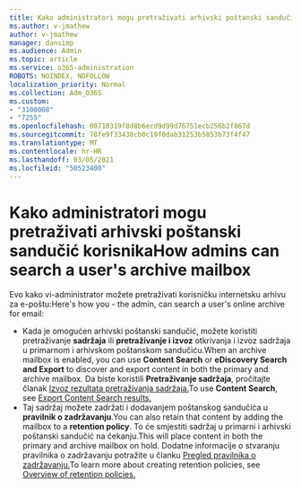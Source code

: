 ```yaml
---
title: Kako administratori mogu pretraživati arhivski poštanski sandučić korisnika
ms.author: v-jmathew
author: v-jmathew
manager: dansimp
ms.audience: Admin
ms.topic: article
ms.service: o365-administration
ROBOTS: NOINDEX, NOFOLLOW
localization_priority: Normal
ms.collection: Adm_O365
ms.custom:
- "3100008"
- "7255"
ms.openlocfilehash: 00710319f8d8b6ecd9d99d76751ecb256b2f867d
ms.sourcegitcommit: 78fe9f33438cb0c19f0dab31253b5853b73f4f47
ms.translationtype: MT
ms.contentlocale: hr-HR
ms.lasthandoff: 03/05/2021
ms.locfileid: "50523400"
---
```

# <a name="how-admins-can-search-a-users-archive-mailbox"></a><span data-ttu-id="06984-102">Kako administratori mogu pretraživati arhivski poštanski sandučić korisnika</span><span class="sxs-lookup"><span data-stu-id="06984-102">How admins can search a user's archive mailbox</span></span>

<span data-ttu-id="06984-103">Evo kako vi-administrator možete pretraživati korisničku internetsku arhivu za e-poštu:</span><span class="sxs-lookup"><span data-stu-id="06984-103">Here's how you - the admin, can search a user's online archive for email:</span></span>

* <span data-ttu-id="06984-104">Kada je omogućen arhivski poštanski sandučić, možete koristiti pretraživanje **sadržaja** ili **pretraživanje i izvoz** otkrivanja i izvoz sadržaja u primarnom i arhivskom poštanskom sandučiću.</span><span class="sxs-lookup"><span data-stu-id="06984-104">When an archive mailbox is enabled, you can use **Content Search** or **eDiscovery Search and Export** to discover and export content in both the primary and archive mailbox.</span></span> <span data-ttu-id="06984-105">Da biste koristili **Pretraživanje sadržaja**, pročitajte članak [Izvoz rezultata pretraživanja sadržaja.](https://docs.microsoft.com/office365/securitycompliance/export-search-results)</span><span class="sxs-lookup"><span data-stu-id="06984-105">To use **Content Search**, see [Export Content Search results.](https://docs.microsoft.com/office365/securitycompliance/export-search-results)</span></span>
* <span data-ttu-id="06984-106">Taj sadržaj možete zadržati i dodavanjem poštanskog sandučića u **pravilnik o zadržavanju**.</span><span class="sxs-lookup"><span data-stu-id="06984-106">You can also retain that content by adding the mailbox to a **retention policy**.</span></span> <span data-ttu-id="06984-107">To će smjestiti sadržaj u primarni i arhivski poštanski sandučić na čekanju.</span><span class="sxs-lookup"><span data-stu-id="06984-107">This will place content in both the primary and archive mailbox on hold.</span></span> <span data-ttu-id="06984-108">Dodatne informacije o stvaranju pravilnika o zadržavanju potražite u članku [Pregled pravilnika o zadržavanju.](https://docs.microsoft.com/office365/securitycompliance/retention-policies)</span><span class="sxs-lookup"><span data-stu-id="06984-108">To learn more about creating retention policies, see [Overview of retention policies.](https://docs.microsoft.com/office365/securitycompliance/retention-policies)</span></span>
